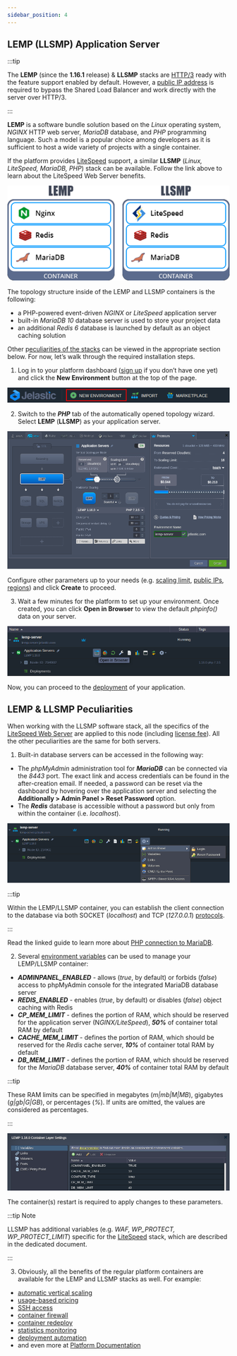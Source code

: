 ```yaml
---
sidebar_position: 4
---
```


## LEMP (LLSMP) Application Server

:::tip

The **LEMP** (since the **1.16.1** release) & **LLSMP** stacks are [HTTP/3](https://cloudmydc.com/) ready with the feature support enabled by default. However, a [public IP address](https://cloudmydc.com/) is required to bypass the Shared Load Balancer and work directly with the server over HTTP/3.

:::

**LEMP** is a software bundle solution based on the _Linux_ operating system, _NGINX_ HTTP web server, _MariaDB_ database, and _PHP_ programming language. Such a model is a popular choice among developers as it is sufficient to host a wide variety of projects with a single container.

If the platform provides [LiteSpeed](https://cloudmydc.com/) support, a similar **LLSMP** (_Linux, LiteSpeed, MariaDB, PHP_) stack can be available. Follow the link above to learn about the LiteSpeed Web Server benefits.

<div style={{
    display:'flex',
    justifyContent: 'center',
    margin: '0 0 1rem 0'
}}>

![Locale Dropdown](./img/LEMP-LLSMP/01-lemp-llsmp-containers-structure.png)

</div>

The topology structure inside of the LEMP and LLSMP containers is the following:

- a PHP-powered event-driven _NGINX_ or _LiteSpeed_ application server
- built-in _MariaDB 10_ database server is used to store your project data
- an additional _Redis 6_ database is launched by default as an object caching solution

Other p[eculiarities of the stacks](https://cloudmydc.com/) can be viewed in the appropriate section below. For now, let’s walk through the required installation steps.

1. Log in to your platform dashboard ([sign up](https://cloudmydc.com/) if you don’t have one yet) and click the **New Environment** button at the top of the page.

<div style={{
    display:'flex',
    justifyContent: 'center',
    margin: '0 0 1rem 0'
}}>

![Locale Dropdown](./img/LEMP-LLSMP/02-new-environment-button.png)

</div>

2. Switch to the **_PHP_** tab of the automatically opened topology wizard. Select **LEMP** (**LLSMP**) as your application server.

<div style={{
    display:'flex',
    justifyContent: 'center',
    margin: '0 0 1rem 0'
}}>

![Locale Dropdown](./img/LEMP-LLSMP/03-lemp-environment-topology-wizard.png)

</div>

Configure other parameters up to your needs (e.g. [scaling limit](https://cloudmydc.com/), [public IPs](https://cloudmydc.com/), [regions](https://cloudmydc.com/)) and click **Create** to proceed.

3. Wait a few minutes for the platform to set up your environment. Once created, you can click **Open in Browser** to view the default _phpinfo()_ data on your server.

<div style={{
    display:'flex',
    justifyContent: 'center',
    margin: '0 0 1rem 0'
}}>

![Locale Dropdown](./img/LEMP-LLSMP/04-lemp-environment-created.png)

</div>

Now, you can proceed to the [deployment](https://cloudmydc.com/) of your application.

## LEMP & LLSMP Peculiarities

When working with the LLSMP software stack, all the specifics of the [LiteSpeed Web Server](https://cloudmydc.com/) are applied to this node (including [license fee](https://cloudmydc.com/)). All the other peculiarities are the same for both servers.

1. Built-in database servers can be accessed in the following way:

- The _phpMyAdmin_ administration tool for **_MariaDB_** can be connected via the _8443_ port. The exact link and access credentials can be found in the after-creation email. If needed, a password can be reset via the dashboard by hovering over the application server and selecting the **Additionally > Admin Panel > Reset Password** option.
- The **_Redis_** database is accessible without a password but only from within the container (i.e. _localhost_).

<div style={{
    display:'flex',
    justifyContent: 'center',
    margin: '0 0 1rem 0'
}}>

![Locale Dropdown](./img/LEMP-LLSMP/05-lemp-admin-panel-access.png)

</div>

:::tip

Within the LEMP/LLSMP container, you can establish the client connection to the database via both SOCKET (_localhost_) and TCP (_127.0.0.1_) [protocols](https://cloudmydc.com/).

:::

Read the linked guide to learn more about [PHP connection to MariaDB](https://cloudmydc.com/).

2. Several [environment variables](https://cloudmydc.com/) can be used to manage your LEMP/LLSMP container:

- **_ADMINPANEL_ENABLED_** - allows (_true_, by default) or forbids (_false_) access to phpMyAdmin console for the integrated MariaDB database server
- **_REDIS_ENABLED_** - enables (_true_, by default) or disables (_false_) object caching with Redis
- **_CP_MEM_LIMIT_** - defines the portion of RAM, which should be reserved for the application server (N*GINX/LiteSpeed*), **_50%_** of container total RAM by default
- **_CACHE_MEM_LIMIT_** - defines the portion of RAM, which should be reserved for the _Redis_ cache server, **_10%_** of container total RAM by default
- **_DB_MEM_LIMIT_** - defines the portion of RAM, which should be reserved for the _MariaDB_ database server, **_40%_** of container total RAM by default

:::tip

These RAM limits can be specified in megabytes (_m|mb|M|MB_), gigabytes (_g|gb|G|GB_), or percentages (_%_). If units are omitted, the values are considered as percentages.

:::

<div style={{
    display:'flex',
    justifyContent: 'center',
    margin: '0 0 1rem 0'
}}>

![Locale Dropdown](./img/LEMP-LLSMP/06-lemp-environment-variables.png)

</div>

The container(s) restart is required to apply changes to these parameters.

:::tip Note

LLSMP has additional variables (e.g. _WAF, WP_PROTECT, WP_PROTECT_LIMIT_) specific for the [LiteSpeed](https://cloudmydc.com/) stack, which are described in the dedicated document.

:::

3. Obviously, all the benefits of the regular platform containers are available for the LEMP and LLSMP stacks as well. For example:

- [automatic vertical scaling](https://cloudmydc.com/)
- [usage-based pricing](/docs/Account&Pricing/Pricing%20Model%20Overview)
- [SSH access](https://cloudmydc.com/)
- [container firewall](https://cloudmydc.com/)
- [container redeploy](https://cloudmydc.com/)
- [statistics monitoring](https://cloudmydc.com/)
- [deployment automation](https://cloudmydc.com/)
- and even more at [Platform Documentation](https://cloudmydc.com/)
